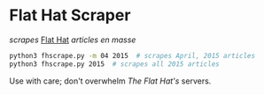 # Flat Hat Scraper

_scrapes_ [Flat Hat](http://flathat.wm.edu/) _articles en masse_

```bash
python3 fhscrape.py -m 04 2015  # scrapes April, 2015 articles
python3 fhscrape.py 2015  # scrapes all 2015 articles
```

Use with care; don't overwhelm _The Flat Hat's_ servers.
